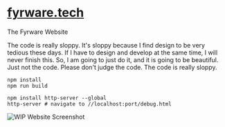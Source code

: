 # [fyrware.tech](http://fyrware.tech)
The Fyrware Website

The code is really sloppy. It's sloppy because I find design to be very tedious these days.
If I have to design and develop at the same time, I will never finish this. So, I am
going to just do it, and it is going to be beautiful. Just not the code. Please don't
judge the code. The code is really sloppy.

```shell
npm install
npm run build

npm install http-server --global
http-server # navigate to //localhost:port/debug.html
```

![WIP Website Screenshot](https://cdn.discordapp.com/attachments/282274126888960000/532429887030427668/zyngay.png)
